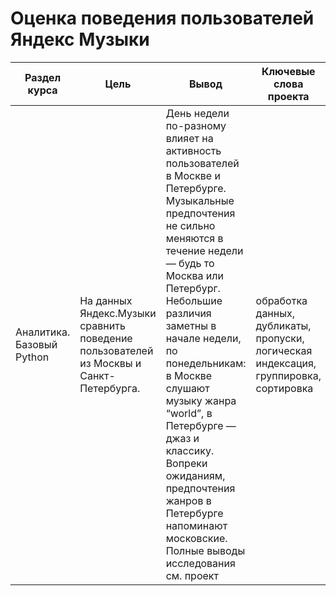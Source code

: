 # Оценка поведения пользователей Яндекс Музыки

Раздел курса| Цель | Вывод |Ключевые слова проекта | Используемые библиотеки |Ключевые слова
------------- |------------------|---------------- | ---------------- | ----------------------- | -----------------------
Аналитика. Базовый Python |На данных Яндекс.Музыки сравнить поведение пользователей из Москвы и Санкт-Петербурга. | День недели по-разному влияет на активность пользователей в Москве и Петербурге. Музыкальные предпочтения не сильно меняются в течение недели — будь то Москва или Петербург. Небольшие различия заметны в начале недели, по понедельникам: в Москве слушают музыку жанра “world”, в Петербурге — джаз и классику. Вопреки ожиданиям, предпочтения жанров в Петербурге напоминают московские. Полные выводы исследования см. проект|  обработка данных, дубликаты, пропуски, логическая индексация, группировка, сортировка  | `Pandas`, `Python`| data analyst, аналитик данных, аналитик, analyst


